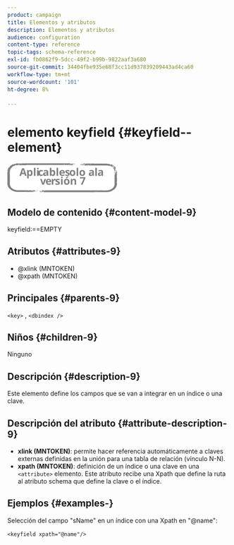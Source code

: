 ```yaml
---
product: campaign
title: Elementos y atributos
description: Elementos y atributos
audience: configuration
content-type: reference
topic-tags: schema-reference
exl-id: fb0862f9-5dcc-49f2-b99b-9822aaf3a680
source-git-commit: 34404fbe935e68f3cc11d937839209443ad4ca60
workflow-type: tm+mt
source-wordcount: '101'
ht-degree: 8%

---
```


# elemento keyfield {#keyfield--element}

![](../../../assets/v7-only.svg)

## Modelo de contenido {#content-model-9}

keyfield:==EMPTY

## Atributos {#attributes-9}

* @xlink (MNTOKEN)
* @xpath (MNTOKEN)

## Principales {#parents-9}

`<key>`  ,  `<dbindex />`

## Niños {#children-9}

Ninguno

## Descripción {#description-9}

Este elemento define los campos que se van a integrar en un índice o una clave.

## Descripción del atributo {#attribute-description-9}

* **xlink (MNTOKEN)**: permite hacer referencia automáticamente a claves externas definidas en la unión para una tabla de relación (vínculo N-N).
* **xpath (MNTOKEN)**: definición de un índice o una clave en una `<attribute>`  elemento. Este atributo recibe una Xpath que define la ruta al atributo schema que define la clave o el índice.

## Ejemplos {#examples-}

Selección del campo &quot;sName&quot; en un índice con una Xpath en &quot;@name&quot;:

```
<keyfield xpath="@name"/>
```
